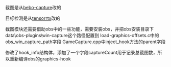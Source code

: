 截图是从[bebo-capture](https://github.com/bebo/bebo-capture)改的

目标检测是从[tensorrtx](https://github.com/wang-xinyu/tensorrtx/tree/master/yolov5)改的

截图模块还需要借助obs中的一些功能，需要安装obs，并把obs安装目录下data\obs-plugins\win-capture这个路径配置到
load-graphics-offsets.c中的obs_win_capture_path字段
GameCapture.cpp中inject_hook方法的parent字段

修改了hook_info结构体，添加了一个字段captureCount用于记录总截图数，所以重新编译obs的graphics-hook

